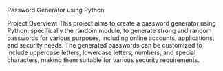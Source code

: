 Password Generator using Python

Project Overview:
This project aims to create a password generator using Python, specifically the random module, to generate strong and random passwords for various purposes, including online accounts, applications, and security needs. The generated passwords can be customized to include uppercase letters, lowercase letters, numbers, and special characters, making them suitable for various security requirements.
